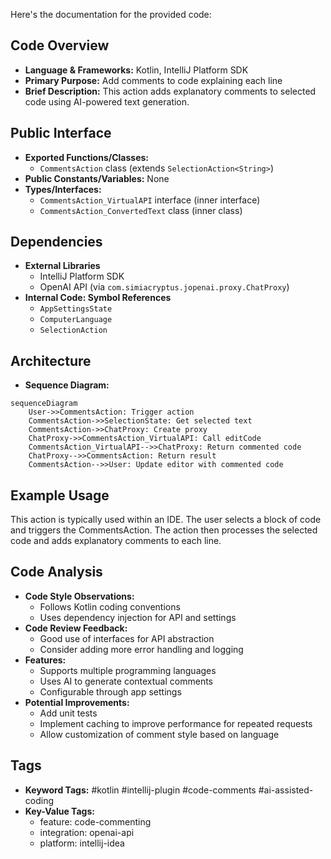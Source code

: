 Here's the documentation for the provided code:

## Code Overview
- **Language & Frameworks:** Kotlin, IntelliJ Platform SDK
- **Primary Purpose:** Add comments to code explaining each line
- **Brief Description:** This action adds explanatory comments to selected code using AI-powered text generation.

## Public Interface
- **Exported Functions/Classes:** 
  - `CommentsAction` class (extends `SelectionAction<String>`)
- **Public Constants/Variables:** None
- **Types/Interfaces:**
  - `CommentsAction_VirtualAPI` interface (inner interface)
  - `CommentsAction_ConvertedText` class (inner class)

## Dependencies
- **External Libraries**
  - IntelliJ Platform SDK
  - OpenAI API (via `com.simiacryptus.jopenai.proxy.ChatProxy`)
- **Internal Code: Symbol References**
  - `AppSettingsState`
  - `ComputerLanguage`
  - `SelectionAction`

## Architecture
- **Sequence Diagram:**
```mermaid
sequenceDiagram
    User->>CommentsAction: Trigger action
    CommentsAction->>SelectionState: Get selected text
    CommentsAction->>ChatProxy: Create proxy
    ChatProxy->>CommentsAction_VirtualAPI: Call editCode
    CommentsAction_VirtualAPI-->>ChatProxy: Return commented code
    ChatProxy-->>CommentsAction: Return result
    CommentsAction-->>User: Update editor with commented code
```

## Example Usage
This action is typically used within an IDE. The user selects a block of code and triggers the CommentsAction. The action then processes the selected code and adds explanatory comments to each line.

## Code Analysis
- **Code Style Observations:** 
  - Follows Kotlin coding conventions
  - Uses dependency injection for API and settings
- **Code Review Feedback:**
  - Good use of interfaces for API abstraction
  - Consider adding more error handling and logging
- **Features:**
  - Supports multiple programming languages
  - Uses AI to generate contextual comments
  - Configurable through app settings
- **Potential Improvements:**
  - Add unit tests
  - Implement caching to improve performance for repeated requests
  - Allow customization of comment style based on language

## Tags
- **Keyword Tags:** #kotlin #intellij-plugin #code-comments #ai-assisted-coding
- **Key-Value Tags:**
  - feature: code-commenting
  - integration: openai-api
  - platform: intellij-idea